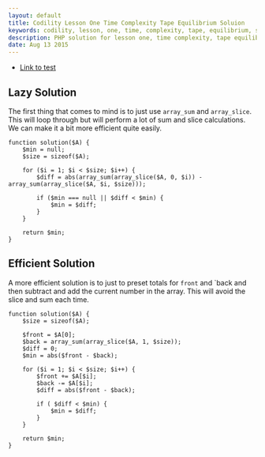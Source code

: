 ```yaml
---
layout: default
title: Codility Lesson One Time Complexity Tape Equilibrium Soluion
keywords: codility, lesson, one, time, complexity, tape, equilibrium, solution
description: PHP solution for lesson one, time complexity, tape equilibrium programming question.
date: Aug 13 2015
---
```


* [Link to test](https://codility.com/demo/take-sample-test/tape_equilibrium/)

## Lazy Solution

The first thing that comes to mind is to just use `array_sum` and `array_slice`. This will loop through but will perform a lot of sum and slice calculations. We can make it a bit more efficient quite easily.

~~~
function solution($A) {
    $min = null;
    $size = sizeof($A);
    
    for ($i = 1; $i < $size; $i++) {
        $diff = abs(array_sum(array_slice($A, 0, $i)) - array_sum(array_slice($A, $i, $size)));
    
        if ($min === null || $diff < $min) {
            $min = $diff;
        }
    }
    
    return $min;
}
~~~

## Efficient Solution

A more efficient solution is to just to preset totals for `front` and `back and then subtract and add the current number in the array. This will avoid the slice and sum each time.

~~~
function solution($A) {
    $size = sizeof($A);
    
    $front = $A[0];
    $back = array_sum(array_slice($A, 1, $size));
    $diff = 0;
    $min = abs($front - $back);
    
    for ($i = 1; $i < $size; $i++) {
        $front += $A[$i];
        $back -= $A[$i];
        $diff = abs($front - $back);
    
        if ( $diff < $min) {
            $min = $diff;
        }
    }
    
    return $min;
}
~~~